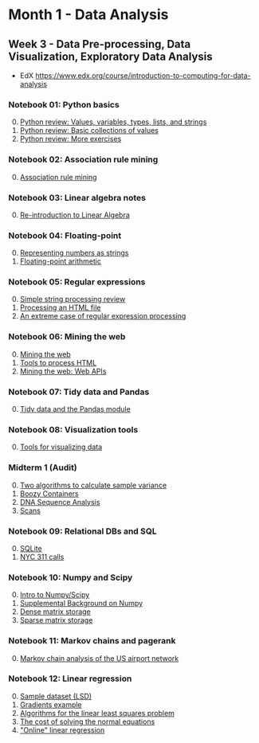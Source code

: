 # Month 1 - Data Analysis

## Week 3 - Data Pre-processing, Data Visualization, Exploratory Data Analysis
- EdX https://www.edx.org/course/introduction-to-computing-for-data-analysis

### Notebook 01: Python basics
0. [Python review: Values, variables, types, lists, and strings](01%20Python%20basics/0-basics.ipynb)
1. [Python review: Basic collections of values](01%20Python%20basics/1-collections.ipynb)
2. [Python review: More exercises](01%20Python%20basics/2-more_exercises.ipynb)

### Notebook 02: Association rule mining
0. [Association rule mining](02%20Association%20rule%20mining/part0.ipynb)

### Notebook 03: Linear algebra notes
0. [Re-introduction to Linear Algebra](03%20Linear%20algebra%20notes/linear-algebra-reintro.ipynb)

### Notebook 04: Floating-point
0. [Representing numbers as strings](04%20Floating-point/part0.ipynb)
1. [Floating-point arithmetic](04%20Floating-point/part1.ipynb)

### Notebook 05: Regular expressions
0. [Simple string processing review](05%20Regular%20expressions/part0.ipynb)
1. [Processing an HTML file](05%20Regular%20expressions/part1.ipynb)
2. [An extreme case of regular expression processing](05%20Regular%20expressions/part2.ipynb)

### Notebook 06: Mining the web
0. [Mining the web](06%20Mining%20the%20web/part0.ipynb)
1. [Tools to process HTML](06%20Mining%20the%20web/part1.ipynb)
2. [Mining the web: Web APIs](06%20Mining%20the%20web/part2.ipynb)

### Notebook 07: Tidy data and Pandas
0. [Tidy data and the Pandas module](07%20Tidy%20data%20and%20Pandas/main.ipynb)

### Notebook 08: Visualization tools
0. [Tools for visualizing data](08%20Visualization%20tools/main.ipynb)

### Midterm 1 (Audit)
0. [Two algorithms to calculate sample variance](Midterm%201%20(Audit)/problem0.ipynb)
1. [Boozy Containers](Midterm%201%20(Audit)/problem1.ipynb)
2. [DNA Sequence Analysis](Midterm%201%20(Audit)/problem2.ipynb)
3. [Scans](Midterm%201%20(Audit)/problem3.ipynb)

### Notebook 09: Relational DBs and SQL
0. [SQLite](09%20Relational%20DBs%20and%20SQL/part0.ipynb)
1. [NYC 311 calls](09%20Relational%20DBs%20and%20SQL/part1.ipynb)

### Notebook 10: Numpy and Scipy
0. [Intro to Numpy/Scipy](10%20Numpy%20Scipy/part0.ipynb)
1. [Supplemental Background on Numpy](10%20Numpy%20Scipy/supplemental_material.ipynb)
2. [Dense matrix storage](10%20Numpy%20Scipy/part2.ipynb)
3. [Sparse matrix storage](10%20Numpy%20Scipy/part3.ipynb)

### Notebook 11: Markov chains and pagerank
0. [Markov chain analysis of the US airport network](11%20Markov%20chains%20and%20pagerank/airport-rank.ipynb)

### Notebook 12: Linear regression
0. [Sample dataset (LSD)](12%20Linear%20regression/part0-lsd.ipynb)
1. [Gradients example](12%20Linear%20regression/part1-gradients.ipynb)
2. [Algorithms for the linear least squares problem](12%20Linear%20regression/part2-algs.ipynb)
3. [The cost of solving the normal equations](12%20Linear%20regression/part3-cost--OPTIONAL.ipynb)
4. ["Online" linear regression](12%20Linear%20regression/part4-online.ipynb)

